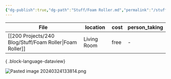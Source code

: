 ```yaml
---
{"dg-publish":true,"dg-path":"Stuff/Foam Roller.md","permalink":"/stuff/foam-roller/"}
---
```


| File                                                        | location    | cost | person_taking |
| ----------------------------------------------------------- | ----------- | ---- | ------------- |
| [[200 Projects/240 Blog/Stuff/Foam Roller\|Foam Roller]] | Living Room | free | \-            |

{ .block-language-dataview}

![Pasted image 20240324133814.png](/img/user/Attachments/Pasted%20image%2020240324133814.png)
